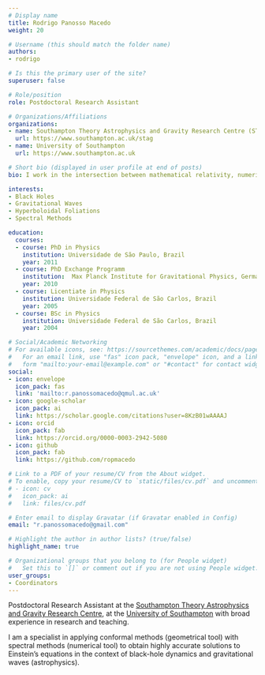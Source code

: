 ```yaml
---
# Display name
title: Rodrigo Panosso Macedo
weight: 20

# Username (this should match the folder name)
authors:
- rodrigo

# Is this the primary user of the site?
superuser: false

# Role/position
role: Postdoctoral Research Assistant

# Organizations/Affiliations
organizations:
- name: Southampton Theory Astrophysics and Gravity Research Centre (STAG)
  url: https://www.southampton.ac.uk/stag
- name: University of Southampton
  url: https://www.southampton.ac.uk

# Short bio (displayed in user profile at end of posts)
bio: I work in the intersection between mathematical relativity, numerical relativity and astrophysics. In the good days, I provide a link between the three fields. In the bad days, I don't belong anywhere.

interests:
- Black Holes
- Gravitational Waves
- Hyperboloidal Foliations
- Spectral Methods

education:
  courses:
  - course: PhD in Physics
    institution: Universidade de São Paulo, Brazil
    year: 2011
  - course: PhD Exchange Programm 
    institution:  Max Planck Institute for Gravitational Physics, Germany 
    year: 2010
  - course: Licentiate in Physics
    institution: Universidade Federal de São Carlos, Brazil
    year: 2005
  - course: BSc in Physics
    institution: Universidade Federal de São Carlos, Brazil
    year: 2004

# Social/Academic Networking
# For available icons, see: https://sourcethemes.com/academic/docs/page-builder/#icons
#   For an email link, use "fas" icon pack, "envelope" icon, and a link in the
#   form "mailto:your-email@example.com" or "#contact" for contact widget.
social:
- icon: envelope
  icon_pack: fas
  link: 'mailto:r.panossomacedo@qmul.ac.uk'
- icon: google-scholar
  icon_pack: ai
  link: https://scholar.google.com/citations?user=8KzB01wAAAAJ
- icon: orcid
  icon_pack: fab
  link: https://orcid.org/0000-0003-2942-5080
- icon: github
  icon_pack: fab
  link: https://github.com/ropmacedo

# Link to a PDF of your resume/CV from the About widget.
# To enable, copy your resume/CV to `static/files/cv.pdf` and uncomment the lines below.
# - icon: cv
#   icon_pack: ai
#   link: files/cv.pdf

# Enter email to display Gravatar (if Gravatar enabled in Config)
email: "r.panossomacedo@gmail.com"

# Highlight the author in author lists? (true/false)
highlight_name: true

# Organizational groups that you belong to (for People widget)
#   Set this to `[]` or comment out if you are not using People widget.
user_groups:
- Coordinators
---
```


Postdoctoral Research Assistant at the [Southampton Theory Astrophysics and Gravity Research Centre](https://www.southampton.ac.uk/stag), at the [University of Southampton](https://www.southampton.ac.uk) with broad experience in research and teaching.

I am a specialist in applying conformal methods (geometrical tool) with spectral methods (numerical tool) to obtain highly accurate solutions to Einstein’s equations in the context of black-hole dynamics and gravitational waves (astrophysics). 